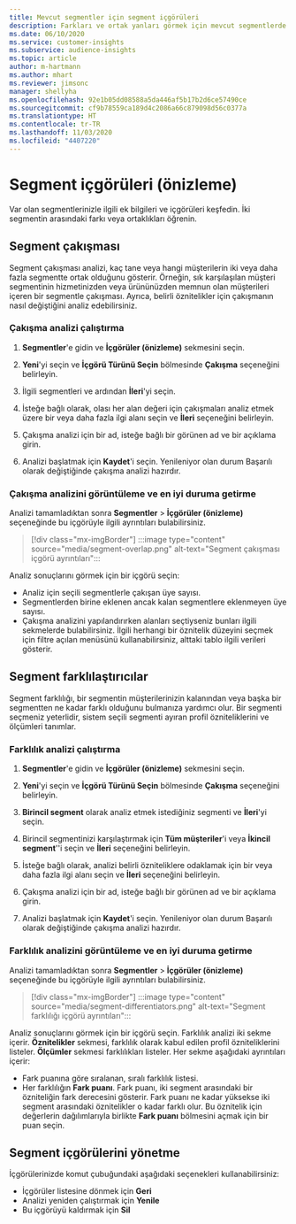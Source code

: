 ```yaml
---
title: Mevcut segmentler için segment içgörüleri
description: Farkları ve ortak yanları görmek için mevcut segmentlerde içgörüler edinin.
ms.date: 06/10/2020
ms.service: customer-insights
ms.subservice: audience-insights
ms.topic: article
author: m-hartmann
ms.author: mhart
ms.reviewer: jimsonc
manager: shellyha
ms.openlocfilehash: 92e1b05dd08588a5da446af5b17b2d6ce57490ce
ms.sourcegitcommit: cf9b78559ca189d4c2086a66c879098d56c0377a
ms.translationtype: HT
ms.contentlocale: tr-TR
ms.lasthandoff: 11/03/2020
ms.locfileid: "4407220"
---
```

# <a name="segment-insights-preview"></a>Segment içgörüleri (önizleme)

Var olan segmentlerinizle ilgili ek bilgileri ve içgörüleri keşfedin. İki segmentin arasındaki farkı veya ortaklıkları öğrenin.

## <a name="segment-overlap"></a>Segment çakışması

Segment çakışması analizi, kaç tane veya hangi müşterilerin iki veya daha fazla segmentte ortak olduğunu gösterir. Örneğin, sık karşılaşılan müşteri segmentinin hizmetinizden veya ürününüzden memnun olan müşterileri içeren bir segmentle çakışması.
Ayrıca, belirli öznitelikler için çakışmanın nasıl değiştiğini analiz edebilirsiniz.

### <a name="run-an-overlap-analysis"></a>Çakışma analizi çalıştırma

1. **Segmentler**'e gidin ve **İçgörüler (önizleme)** sekmesini seçin.

1. **Yeni**'yi seçin ve **İçgörü Türünü Seçin** bölmesinde **Çakışma** seçeneğini belirleyin.

1. İlgili segmentleri ve ardından **İleri**'yi seçin.

1. İsteğe bağlı olarak, olası her alan değeri için çakışmaları analiz etmek üzere bir veya daha fazla ilgi alanı seçin ve **İleri** seçeneğini belirleyin.

1. Çakışma analizi için bir ad, isteğe bağlı bir görünen ad ve bir açıklama girin.

1. Analizi başlatmak için **Kaydet**'i seçin. Yenileniyor olan durum Başarılı olarak değiştiğinde çakışma analizi hazırdır.

### <a name="view-and-optimize-an-overlap-analysis"></a>Çakışma analizini görüntüleme ve en iyi duruma getirme

Analizi tamamladıktan sonra **Segmentler** > **İçgörüler (önizleme)** seçeneğinde bu içgörüyle ilgili ayrıntıları bulabilirsiniz.

> [!div class="mx-imgBorder"]
> :::image type="content" source="media/segment-overlap.png" alt-text="Segment çakışması içgörü ayrıntıları":::

Analiz sonuçlarını görmek için bir içgörü seçin:

- Analiz için seçili segmentlerle çakışan üye sayısı.
- Segmentlerden birine eklenen ancak kalan segmentlere eklenmeyen üye sayısı.
- Çakışma analizini yapılandırırken alanları seçtiyseniz bunları ilgili sekmelerde bulabilirsiniz. İlgili herhangi bir öznitelik düzeyini seçmek için filtre açılan menüsünü kullanabilirsiniz, alttaki tablo ilgili verileri gösterir.

## <a name="segment-differentiators"></a>Segment farklılaştırıcılar

Segment farklılığı, bir segmentin müşterilerinizin kalanından veya başka bir segmentten ne kadar farklı olduğunu bulmanıza yardımcı olur. Bir segmenti seçmeniz yeterlidir, sistem seçili segmenti ayıran profil özniteliklerini ve ölçümleri tanımlar.

### <a name="run-a-differentiator-analysis"></a>Farklılık analizi çalıştırma

1. **Segmentler**'e gidin ve **İçgörüler (önizleme)** sekmesini seçin.

1. **Yeni**'yi seçin ve **İçgörü Türünü Seçin** bölmesinde **Çakışma** seçeneğini belirleyin.

1. **Birincil segment** olarak analiz etmek istediğiniz segmenti ve **İleri**'yi seçin.

1. Birincil segmentinizi karşılaştırmak için **Tüm müşteriler**'i veya **İkincil segment**''i seçin ve **İleri** seçeneğini belirleyin.

1. İsteğe bağlı olarak, analizi belirli özniteliklere odaklamak için bir veya daha fazla ilgi alanı seçin ve **İleri** seçeneğini belirleyin.

1. Çakışma analizi için bir ad, isteğe bağlı bir görünen ad ve bir açıklama girin.

1. Analizi başlatmak için **Kaydet**'i seçin. Yenileniyor olan durum Başarılı olarak değiştiğinde çakışma analizi hazırdır.

### <a name="view-and-optimize-a-differentiators-analysis"></a>Farklılık analizini görüntüleme ve en iyi duruma getirme

Analizi tamamladıktan sonra **Segmentler** > **İçgörüler (önizleme)** seçeneğinde bu içgörüyle ilgili ayrıntıları bulabilirsiniz.

> [!div class="mx-imgBorder"]
> :::image type="content" source="media/segment-differentiators.png" alt-text="Segment farklılığı içgörü ayrıntıları":::

Analiz sonuçlarını görmek için bir içgörü seçin. Farklılık analizi iki sekme içerir. **Öznitelikler** sekmesi, farklılık olarak kabul edilen profil özniteliklerini listeler. **Ölçümler** sekmesi farklılıkları listeler. Her sekme aşağıdaki ayrıntıları içerir:

- Fark puanına göre sıralanan, sıralı farklılık listesi.
- Her farklılığın **Fark puanı**. Fark puanı, iki segment arasındaki bir özniteliğin fark derecesini gösterir. Fark puanı ne kadar yüksekse iki segment arasındaki öznitelikler o kadar farklı olur. Bu öznitelik için değerlerin dağılımlarıyla birlikte **Fark puanı** bölmesini açmak için bir puan seçin.

## <a name="manage-segment-insights"></a>Segment içgörülerini yönetme

İçgörülerinizde komut çubuğundaki aşağıdaki seçenekleri kullanabilirsiniz:

- İçgörüler listesine dönmek için **Geri**
- Analizi yeniden çalıştırmak için **Yenile**
- Bu içgörüyü kaldırmak için **Sil**
